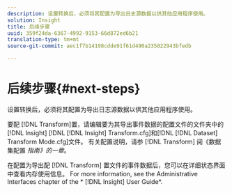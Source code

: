 ```yaml
---
description: 设置转换后，必须将其配置为导出日志源数据以供其他应用程序使用。
solution: Insight
title: 后续步骤
uuid: 359f24da-6367-4992-9153-66d872ed6b21
translation-type: tm+mt
source-git-commit: aec1f7b14198cdde91f61d490a235022943bfedb

---
```



# 后续步骤{#next-steps}

设置转换后，必须将其配置为导出日志源数据以供其他应用程序使用。

要配 [!DNL Transform]置，请编辑要为其导出事件数据的配置文件的文件夹中的 [!DNL Insight] [!DNL [!DNL Insight] Transform.cfg]和[!DNL [!DNL Dataset] Transform Mode.cfg]文件。 有关配置说明，请参 [!DNL Transform] 阅《数据集配置 *指南》的一章*。

在配置为导出配 [!DNL Transform] 置文件的事件数据后，您可以在详细状态界面中查看内存使用信息。 For more information, see the Administrative Interfaces chapter of the * [!DNL Insight] User Guide*.
